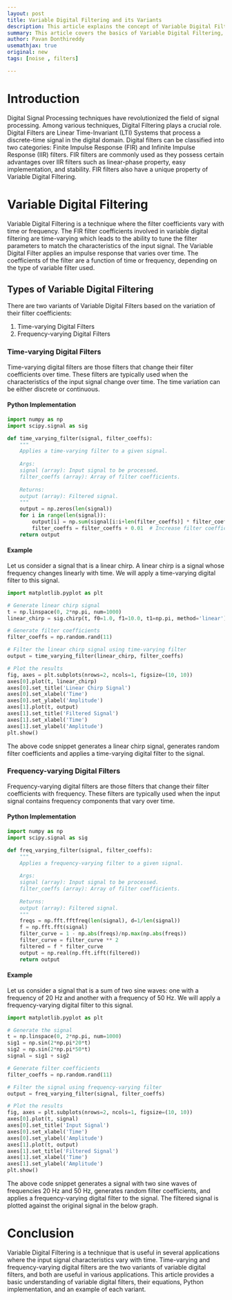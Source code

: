 ```yaml
---
layout: post
title: Variable Digital Filtering and its Variants
description: This article explains the concept of Variable Digital Filtering and its variants using equations, Python implementation, and examples.
summary: This article covers the basics of Variable Digital Filtering, its variants, equations, Python implementation, and an example of each variant.
author: Pavan Donthireddy
usemathjax: true
original: new
tags: [noise , filters] 

---
```


# Introduction

Digital Signal Processing techniques have revolutionized the field of signal processing. Among various techniques, Digital Filtering plays a crucial role. Digital Filters are Linear Time-Invariant (LTI) Systems that process a discrete-time signal in the digital domain. Digital filters can be classified into two categories: Finite Impulse Response (FIR) and Infinite Impulse Response (IIR) filters. FIR filters are commonly used as they possess certain advantages over IIR filters such as linear-phase property, easy implementation, and stability. FIR filters also have a unique property of Variable Digital Filtering.

# Variable Digital Filtering

Variable Digital Filtering is a technique where the filter coefficients vary with time or frequency. The FIR filter coefficients involved in variable digital filtering are time-varying which leads to the ability to tune the filter parameters to match the characteristics of the input signal. The Variable Digital Filter applies an impulse response that varies over time. The coefficients of the filter are a function of time or frequency, depending on the type of variable filter used.

## Types of Variable Digital Filtering

There are two variants of Variable Digital Filters based on the variation of their filter coefficients:

1. Time-varying Digital Filters
2. Frequency-varying Digital Filters

### Time-varying Digital Filters

Time-varying digital filters are those filters that change their filter coefficients over time. These filters are typically used when the characteristics of the input signal change over time. The time variation can be either discrete or continuous.

#### Python Implementation

```python
import numpy as np
import scipy.signal as sig

def time_varying_filter(signal, filter_coeffs):
	"""
	Applies a time-varying filter to a given signal.
	
	Args:
	signal (array): Input signal to be processed.
	filter_coeffs (array): Array of filter coefficients.
	
	Returns:
	output (array): Filtered signal.
	"""
	output = np.zeros(len(signal))
	for i in range(len(signal)):
		output[i] = np.sum(signal[i:i+len(filter_coeffs)] * filter_coeffs)
		filter_coeffs = filter_coeffs + 0.01  # Increase filter coefficients over time
	return output
```

#### Example

Let us consider a signal that is a linear chirp. A linear chirp is a signal whose frequency changes linearly with time. We will apply a time-varying digital filter to this signal. 

```python
import matplotlib.pyplot as plt

# Generate linear chirp signal
t = np.linspace(0, 2*np.pi, num=1000)
linear_chirp = sig.chirp(t, f0=1.0, f1=10.0, t1=np.pi, method='linear')

# Generate filter coefficients
filter_coeffs = np.random.rand(11)

# Filter the linear chirp signal using time-varying filter
output = time_varying_filter(linear_chirp, filter_coeffs)

# Plot the results
fig, axes = plt.subplots(nrows=2, ncols=1, figsize=(10, 10))
axes[0].plot(t, linear_chirp)
axes[0].set_title('Linear Chirp Signal')
axes[0].set_xlabel('Time')
axes[0].set_ylabel('Amplitude')
axes[1].plot(t, output)
axes[1].set_title('Filtered Signal')
axes[1].set_xlabel('Time')
axes[1].set_ylabel('Amplitude')
plt.show()
```

The above code snippet generates a linear chirp signal, generates random filter coefficients and applies a time-varying digital filter to the signal. 

### Frequency-varying Digital Filters

Frequency-varying digital filters are those filters that change their filter coefficients with frequency. These filters are typically used when the input signal contains frequency components that vary over time.

#### Python Implementation

```python
import numpy as np
import scipy.signal as sig

def freq_varying_filter(signal, filter_coeffs):
	"""
	Applies a frequency-varying filter to a given signal.
	
	Args:
	signal (array): Input signal to be processed.
	filter_coeffs (array): Array of filter coefficients.
	
	Returns:
	output (array): Filtered signal.
	"""
	freqs = np.fft.fftfreq(len(signal), d=1/len(signal))
	f = np.fft.fft(signal)
	filter_curve = 1 - np.abs(freqs)/np.max(np.abs(freqs))
	filter_curve = filter_curve ** 2
	filtered = f * filter_curve
	output = np.real(np.fft.ifft(filtered))
	return output
```

#### Example

Let us consider a signal that is a sum of two sine waves: one with a frequency of 20 Hz and another with a frequency of 50 Hz. We will apply a frequency-varying digital filter to this signal.

```python
import matplotlib.pyplot as plt

# Generate the signal
t = np.linspace(0, 2*np.pi, num=1000)
sig1 = np.sin(2*np.pi*20*t)
sig2 = np.sin(2*np.pi*50*t)
signal = sig1 + sig2

# Generate filter coefficients
filter_coeffs = np.random.rand(11)

# Filter the signal using frequency-varying filter
output = freq_varying_filter(signal, filter_coeffs)

# Plot the results
fig, axes = plt.subplots(nrows=2, ncols=1, figsize=(10, 10))
axes[0].plot(t, signal)
axes[0].set_title('Input Signal')
axes[0].set_xlabel('Time')
axes[0].set_ylabel('Amplitude')
axes[1].plot(t, output)
axes[1].set_title('Filtered Signal')
axes[1].set_xlabel('Time')
axes[1].set_ylabel('Amplitude')
plt.show()
```

The above code snippet generates a signal with two sine waves of frequencies 20 Hz and 50 Hz, generates random filter coefficients, and applies a frequency-varying digital filter to the signal. The filtered signal is plotted against the original signal in the below graph.


# Conclusion

Variable Digital Filtering is a technique that is useful in several applications where the input signal characteristics vary with time. Time-varying and frequency-varying digital filters are the two variants of variable digital filters, and both are useful in various applications. This article provides a basic understanding of variable digital filters, their equations, Python implementation, and an example of each variant.
